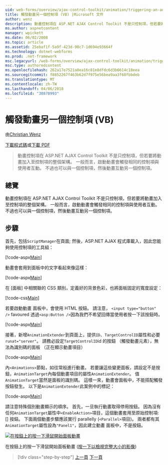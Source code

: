 ```yaml
---
uid: web-forms/overview/ajax-control-toolkit/animation/triggering-an-animation-in-another-control-vb
title: 觸發動畫另一個控制項 (VB) |Microsoft 文件
author: wenz
description: 動畫控制項在 ASP.NET AJAX Control Toolkit 不是只控制項，但若要將動畫加入至控制項的整個架構。 一般而言，啟動...
ms.author: aspnetcontent
manager: wpickett
ms.date: 06/02/2008
ms.topic: article
ms.assetid: 25ebaf1f-5a9f-423d-98c7-1d694e93664f
ms.technology: dotnet-webforms
ms.prod: .net-framework
msc.legacyurl: /web-forms/overview/ajax-control-toolkit/animation/triggering-an-animation-in-another-control-vb
msc.type: authoredcontent
ms.openlocfilehash: 262a17e7521a8ea16c81e8dfdc6d3b6614c18eea
ms.sourcegitcommit: f8852267f463b62d7f975e56bea9aa3f68fbbdeb
ms.translationtype: MT
ms.contentlocale: zh-TW
ms.lasthandoff: 04/06/2018
ms.locfileid: "30878993"
---
```

<a name="triggering-an-animation-in-another-control-vb"></a>觸發動畫另一個控制項 (VB)
====================
由[Christian Wenz](https://github.com/wenz)

[下載程式碼](http://download.microsoft.com/download/f/9/a/f9a26acd-8df4-4484-8a18-199e4598f411/Animation8.vb.zip)或[下載 PDF](http://download.microsoft.com/download/6/7/1/6718d452-ff89-4d3f-a90e-c74ec2d636a3/animation8VB.pdf)

> 動畫控制項在 ASP.NET AJAX Control Toolkit 不是只控制項，但若要將動畫加入至控制項的整個架構。 一般而言，啟動動畫會觸發相同的控制項與使用者互動。 不過也可以與一個控制項，然後動畫互動另一個控制項。


## <a name="overview"></a>總覽

動畫控制項在 ASP.NET AJAX Control Toolkit 不是只控制項，但若要將動畫加入至控制項的整個架構。 一般而言，啟動動畫會觸發相同的控制項與使用者互動。 不過也可以與一個控制項，然後動畫互動另一個控制項。

## <a name="steps"></a>步驟

首先，包括`ScriptManager`在頁面; 然後，ASP.NET AJAX 程式庫載入，因此您能夠使用控制項的工具組：

[!code-aspx[Main](triggering-an-animation-in-another-control-vb/samples/sample1.aspx)]

動畫會套用到面板中的文字看起來像這樣：

[!code-aspx[Main](triggering-an-animation-in-another-control-vb/samples/sample2.aspx)]

在 [面板] 中相關聯的 CSS 類別，定義好的背景色彩，也將面板固定的寬度設定：

[!code-css[Main](triggering-an-animation-in-another-control-vb/samples/sample3.css)]

若要啟動動畫 面板中，會使用 HTML 按鈕。 請注意， `<input type="button" />` favoured 透過`<asp:Button />`因為我們不希望回傳當使用者按一下該按鈕時。

[!code-aspx[Main](triggering-an-animation-in-another-control-vb/samples/sample4.aspx)]

接著，新增`AnimationExtender`到頁面上，提供`ID`、`TargetControlID`屬性和必要`runat="server"`。 請務必設定`TargetControlID`id 的按鈕 （觸發動畫元素），無法為識別碼的面板 （正在顯示動畫項目）

[!code-aspx[Main](triggering-an-animation-in-another-control-vb/samples/sample5.aspx)]

內`<Animations>`節點，如往常般進行動畫。 若要讓這些變更面板，請設定不是按鈕，`AnimationTarget`內每個動畫項目的屬性`AnimationExtender`。 值`AnimationTarget`當然是面板的識別碼。 這樣一來，動畫會面板中，不能搭配觸發按鈕發生。 以下是`AnimationExtender`此案例中的標記：

[!code-aspx[Main](triggering-an-animation-in-another-control-vb/samples/sample6.aspx)]

請注意特殊個別動畫顯示的順序。 首先，一旦執行動畫取得停用按鈕。 因為沒有任何`AnimationTarget`屬性中`<EnableAction>`項目，這個動畫套用至原始控制項: [] 按鈕。 下面兩個動畫步驟應該實行 parallelly (`<Parallel>`項目)。 兩者都有其`AnimationTarget`屬性設為`"Panel1"`，因此建立動畫 面板中，不是按鈕。


[![在按鈕上的按一下滑鼠開始面板動畫](triggering-an-animation-in-another-control-vb/_static/image2.png)](triggering-an-animation-in-another-control-vb/_static/image1.png)

在按鈕上的按一下滑鼠開始面板動畫 ([按一下以檢視完整大小的影像](triggering-an-animation-in-another-control-vb/_static/image3.png))

> [!div class="step-by-step"]
> [上一頁](disabling-actions-during-animation-vb.md)
> [下一頁](modifying-animations-from-the-server-side-vb.md)

